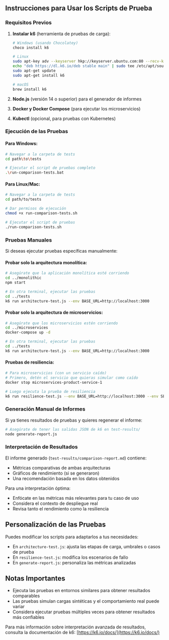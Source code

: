 ## Instrucciones para Usar los Scripts de Prueba

### Requisitos Previos

1. **Instalar k6** (herramienta de pruebas de carga):
   ```bash
   # Windows (usando Chocolatey)
   choco install k6
   
   # Linux
   sudo apt-key adv --keyserver hkp://keyserver.ubuntu.com:80 --recv-keys C5AD17C747E3415A3642D57D77C6C491D6AC1D69
   echo "deb https://dl.k6.io/deb stable main" | sudo tee /etc/apt/sources.list.d/k6.list
   sudo apt-get update
   sudo apt-get install k6
   
   # macOS
   brew install k6
   ```

2. **Node.js** (versión 14 o superior) para el generador de informes
3. **Docker y Docker Compose** (para ejecutar los microservicios)
4. **Kubectl** (opcional, para pruebas con Kubernetes)

### Ejecución de las Pruebas

#### Para Windows:

```bash
# Navegar a la carpeta de tests
cd path\to\tests

# Ejecutar el script de pruebas completo
.\run-comparison-tests.bat
```

#### Para Linux/Mac:

```bash
# Navegar a la carpeta de tests
cd path/to/tests

# Dar permisos de ejecución
chmod +x run-comparison-tests.sh

# Ejecutar el script de pruebas
./run-comparison-tests.sh
```

### Pruebas Manuales

Si deseas ejecutar pruebas específicas manualmente:

#### Probar solo la arquitectura monolítica:

```bash
# Asegúrate que la aplicación monolítica esté corriendo
cd ../monolithic
npm start

# En otra terminal, ejecutar las pruebas
cd ../tests
k6 run architecture-test.js --env BASE_URL=http://localhost:3000
```

#### Probar solo la arquitectura de microservicios:

```bash
# Asegúrate que los microservicios estén corriendo
cd ../microservices
docker-compose up -d

# En otra terminal, ejecutar las pruebas
cd ../tests
k6 run architecture-test.js --env BASE_URL=http://localhost:3000
```

#### Pruebas de resiliencia:

```bash
# Para microservicios (con un servicio caído)
# Primero, detén el servicio que quieras simular como caído
docker stop microservices-product-service-1

# Luego ejecuta la prueba de resiliencia
k6 run resilience-test.js --env BASE_URL=http://localhost:3000 --env SERVICE_TO_FAIL=product
```

### Generación Manual de Informes

Si ya tienes resultados de pruebas y quieres regenerar el informe:

```bash
# Asegúrate de tener las salidas JSON de k6 en test-results/
node generate-report.js
```

### Interpretación de Resultados

El informe generado (`test-results/comparison-report.md`) contiene:

- Métricas comparativas de ambas arquitecturas
- Gráficos de rendimiento (si se generaron)
- Una recomendación basada en los datos obtenidos

Para una interpretación óptima:
- Enfócate en las métricas más relevantes para tu caso de uso
- Considera el contexto de despliegue real
- Revisa tanto el rendimiento como la resiliencia

## Personalización de las Pruebas

Puedes modificar los scripts para adaptarlos a tus necesidades:

- En `architecture-test.js`: ajusta las etapas de carga, umbrales o casos de prueba
- En `resilience-test.js`: modifica los escenarios de fallo
- En `generate-report.js`: personaliza las métricas analizadas

## Notas Importantes

- Ejecuta las pruebas en entornos similares para obtener resultados comparables
- Las pruebas simulan cargas sintéticas y el comportamiento real puede variar
- Considera ejecutar pruebas múltiples veces para obtener resultados más confiables

Para más información sobre interpretación avanzada de resultados, consulta la documentación de k6: [https://k6.io/docs/](https://k6.io/docs/)
